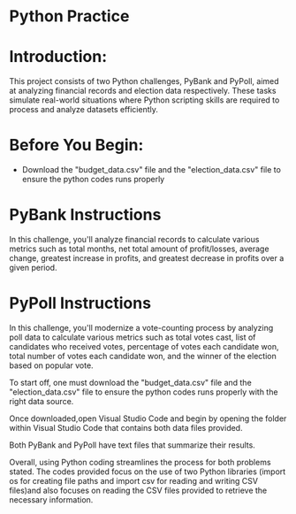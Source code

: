 # Python Practice

# Introduction:
This project consists of two Python challenges, PyBank and PyPoll, aimed at analyzing financial records and election data respectively. These tasks simulate real-world situations where Python scripting skills are required to process and analyze datasets efficiently.

# Before You Begin:
- Download the "budget_data.csv" file and the "election_data.csv" file to ensure the python codes runs properly

# PyBank Instructions
In this challenge, you'll analyze financial records to calculate various metrics such as total months, net total amount of profit/losses, average change, greatest increase in profits, and greatest decrease in profits over a given period.

# PyPoll Instructions
In this challenge, you'll modernize a vote-counting process by analyzing poll data to calculate various metrics such as total votes cast, list of candidates who received votes, percentage of votes each candidate won, total number of votes each candidate won, and the winner of the election based on popular vote.





















To start off, one must download the "budget_data.csv" file and the "election_data.csv" file to ensure the python codes runs properly with the right data source.

Once downloaded,open Visual Studio Code and begin by opening the folder within Visual Studio Code that contains both data files provided. 

Both PyBank and PyPoll have text files that summarize their results.

Overall, using Python coding streamlines the process for both problems stated. The codes provided focus on the use of two Python libraries (import os for creating file paths and import csv for reading and writing CSV files)and also focuses on reading the CSV files provided to retrieve the necessary information.
